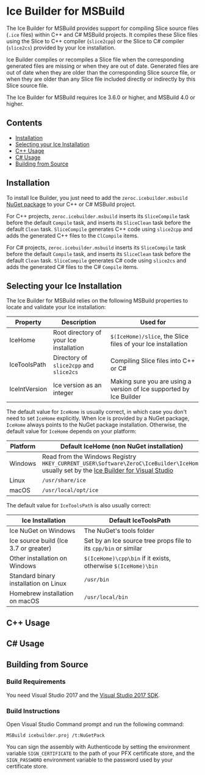 # Ice Builder for MSBuild

The Ice Builder for MSBuild provides support for compiling Slice source files
(`.ice` files) within C++ and C# MSBuild projects. It compiles these Slice files
using the Slice to C++ compiler (`slice2cpp`) or the Slice to C# compiler (`slice2cs`)
provided by your Ice  installation.

Ice Builder compiles or recompiles a Slice file when the corresponding generated
files are missing or when they are out of date. Generated files are out of date
when they are older than the corresponding Slice source file, or when they are older
than any Slice file included directly or indirectly by this Slice source file.

The Ice Builder for MSBuild requires Ice 3.6.0 or higher, and MSBuild 4.0 or higher.

## Contents
- [Installation](#installation)
- [Selecting your Ice Installation](#selecting-your-ice-installation)
- [C++ Usage](#c-usage)
- [C# Usage](#c-usage-1)
- [Building from Source](#building-from-source)

## Installation

To install Ice Builder, you just need to add the `zeroc.icebuilder.msbuild` [NuGet package](1)
to your C++ or C# MSBuild project.

For C++ projects, `zeroc.icebuilder.msbuild` inserts its `SliceCompile` task before the
default `Compile` task, and inserts its `SliceClean` task before the default `Clean` task.
`SliceCompile` generates C++ code using `slice2cpp` and adds the generated C++ files to
the `ClCompile` items.

For C# projects, `zeroc.icebuilder.msbuild` inserts its `SliceCompile` task before the
default `Compile` task, and inserts its `SliceClean` task before the default `Clean` task.
`SliceCompile` generates C# code using `slice2cs` and adds the generated C# files to
the C# `Compile` items.

## Selecting your Ice Installation 

The Ice Builder for MSBuild relies on the following MSBuild properties to locate
and validate your Ice installation:

| Property      | Description                             | Used for                                                            |
| --------------|-----------------------------------------|-------------------------------------------------------------------- |
| IceHome       | Root directory of your Ice installation | `$(IceHome)/slice`, the Slice files of your Ice installation        |
| IceToolsPath  | Directory of `slice2cpp` and `slice2cs` | Compiling Slice files into C++ or C#                                |
| IceIntVersion | Ice version as an integer               | Making sure you are using a version of Ice supported by Ice Builder |

The default value for `IceHome` is usually correct, in which case you don't need to set
`IceHome` explicitly.  When Ice is provided by a NuGet package, `IceHome` always points
to the NuGet package installation. Otherwise, the default value for `IceHome` depends on
your platform:

| Platform | Default IceHome (non NuGet installation)|
| -------- |  -------------------------------------- |
| Windows  | Read from the Windows Registry<br>`HKEY_CURRENT_USER\Software\ZeroC\IceBuilder\IceHome`<br>usually set by the [Ice Builder for Visual Studio](2) |
| Linux    | `/usr/share/ice`                        |
| macOS    | `/usr/local/opt/ice`                    |

The default value for `IceToolsPath` is also usually correct:

| Ice Installation                      | Default IceToolsPath                                             |
| --------------------------------------|  --------------------------------------------------------------- |
| Ice NuGet on Windows                  | The NuGet's tools folder                                         |
| Ice source build (Ice 3.7 or greater) | Set by an Ice source tree props file to its `cpp/bin` or similar |
| Other installation on Windows         | `$(IceHome)\cpp\bin` if it exists, otherwise `$(IceHome)\bin`    |
| Standard binary installation on Linux | `/usr/bin`                                                       |
| Homebrew installation on macOS        | `/usr/local/bin`                                                 |

## C++ Usage

## C# Usage

## Building from Source

### Build Requirements

You need Visual Studio 2017 and the [Visual Studio 2017 SDK](3).

### Build Instructions

Open Visual Studio Command prompt and run the following command:

```
MSBuild icebuilder.proj /t:NuGetPack
```

You can sign the assembly with Authenticode by setting the environment variable `SIGN_CERTIFICATE` to
the path of your PFX certificate store, and the `SIGN_PASSWORD` environment variable to the password
used by your certificate store.

[1]: https://www.nuget.org/packages/zeroc.icebuilder.msbuild
[2]: https://github.com/zeroc-ice/ice-builder-visualstudio
[3]: https://docs.microsoft.com/en-us/visualstudio/extensibility/installing-the-visual-studio-sdk
